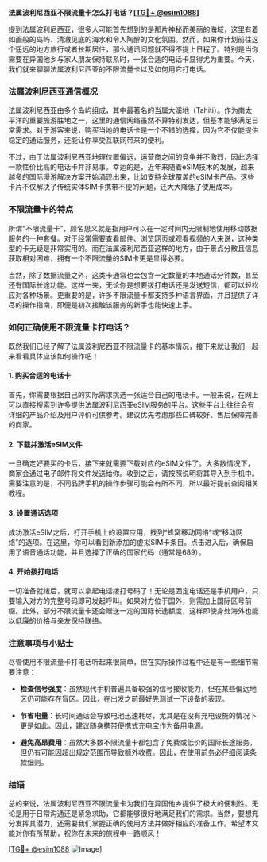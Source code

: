 **法属波利尼西亚不限流量卡怎么打电话？[[TG💪+ @esim1088](https://t.me/s/esim1088)]**

提到法属波利尼西亚，很多人可能首先想到的是那片神秘而美丽的海域，这里有着如画般的岛屿、清澈见底的海水和令人陶醉的文化氛围。然而，如果你计划前往这个遥远的地方旅行或者长期居住，那么通讯问题就不得不提上日程了。特别是当你需要在异国他乡与家人朋友保持联系时，一张合适的电话卡显得尤为重要。今天，我们就来聊聊法属波利尼西亚的不限流量卡以及如何用它打电话。

### 法属波利尼西亚通信概况

法属波利尼西亚由多个岛屿组成，其中最著名的当属大溪地（Tahiti）。作为南太平洋的重要旅游胜地之一，这里的通信网络虽然不算特别发达，但基本能够满足日常需求。对于游客来说，购买当地的电话卡是一个不错的选择，因为它不仅能提供稳定的通话服务，还能让你享受互联网带来的便利。

不过，由于法属波利尼西亚地理位置偏远，运营商之间的竞争并不激烈，因此选择一款性价比高的电话卡并非易事。幸运的是，近年来随着eSIM技术的发展，越来越多的国际漫游解决方案开始涌现出来，比如支持全球覆盖的eSIM卡产品。这些卡片不仅解决了传统实体SIM卡携带不便的问题，还大大降低了使用成本。

### 不限流量卡的特点

所谓“不限流量卡”，顾名思义就是指用户可以在一定时间内无限制地使用移动数据服务的一种套餐。对于经常需要查看邮件、浏览网页或观看视频的人来说，这种类型的卡无疑是非常实用的。而在法属波利尼西亚这样的地方，由于景点分散且信息获取相对困难，拥有一个不限流量的SIM卡更是显得必要。

当然，除了数据流量之外，这类卡通常也会包含一定数量的本地通话分钟数，甚至还有国际长途功能。这样一来，无论你是想要拨打电话还是发送短信，都可以轻松应对各种场景。更重要的是，许多不限流量卡都支持多种语言界面，并且提供了详尽的操作指南，即便是初次接触该服务的新手也能快速上手。

### 如何正确使用不限流量卡打电话？

既然我们已经了解了法属波利尼西亚不限流量卡的基本情况，接下来就让我们一起来看看具体应该如何操作吧！

#### 1. 购买合适的电话卡
首先，你需要根据自己的实际需求挑选一张适合自己的电话卡。一般来说，在网上可以直接搜索到许多提供法属波利尼西亚eSIM服务的平台。这些平台上往往会有详细的产品介绍及用户评价可供参考。建议优先考虑那些口碑较好、售后保障完善的商家。

#### 2. 下载并激活eSIM文件
一旦确定好要买的卡后，接下来就需要下载对应的eSIM文件了。大多数情况下，商家会通过电子邮件将文件发送给你。收到之后，请按照说明将其导入到手机中。需要注意的是，不同品牌手机的操作步骤可能会有所不同，所以最好提前查阅相关教程。

#### 3. 设置通话选项
成功激活eSIM之后，打开手机上的设置应用，找到“蜂窝移动网络”或“移动网络”的选项。在这里，你可以看到新添加的虚拟SIM卡条目。点击进入后，确保启用了语音通话功能，并且选择了正确的国家代码（通常是689）。

#### 4. 开始拨打电话
一切准备就绪后，就可以拿起电话拨打号码了！无论是固定电话还是手机用户，只要输入对方的完整号码即可发起呼叫。如果对方位于国外，则需加上国际区号前缀。此外，部分不限流量卡还会赠送一定的国际长途额度，这样即使身处海外也能以低廉的价格与亲友保持联络。

### 注意事项与小贴士

尽管使用不限流量卡打电话听起来很简单，但在实际操作过程中还是有一些细节需要注意：

- **检查信号强度**：虽然现代手机普遍具备较强的信号接收能力，但在某些偏远地区仍可能存在盲区。因此，在出发之前最好先测试一下设备的表现。
  
- **节省电量**：长时间通话会导致电池迅速耗尽，尤其是在没有充电设施的情况下更是如此。因此，建议随身携带便携式充电宝作为备用电源。

- **避免高昂费用**：虽然大多数不限流量卡都包含了免费或低价的国际长途服务，但仍有可能因超出规定范围而导致额外收费。因此，在使用前务必仔细阅读条款细则。

### 结语

总的来说，法属波利尼西亚不限流量卡为我们在异国他乡提供了极大的便利性。无论是用于日常沟通还是紧急求助，它都能够很好地满足我们的需求。当然，要想充分发挥其潜力，还需要我们掌握正确的使用方法并做好相应的准备工作。希望本文能对你有所帮助，祝你在未来的旅程中一路顺风！

[[TG💪+ @esim1088](https://t.me/s/esim1088) ![Image](https://i.postimg.cc/4NQfJmqS/Snipaste-2025-05-13-00-14-12.png)]